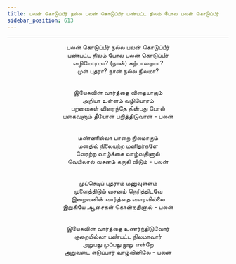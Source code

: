 ```yaml
---
title: பலன் கொடுப்பீர் நல்ல பலன் கொடுப்பீர் பண்பட்ட நிலம் போல பலன் கொடுப்பீர்
sidebar_position: 613
---
```


---
<center>
பலன் கொடுப்பீர் நல்ல பலன் கொடுப்பீர்<br/>
பண்பட்ட நிலம் போல பலன் கொடுப்பீர்<br/>
வழியோரமா? (நான்) கற்பாறையா?<br/>
முள் புதரா? நான் நல்ல நிலமா?<br/><br/>

இயேசுவின் வார்த்தை விதையாகும்<br/>
அறியா உள்ளம் வழியோரம்<br/>
பறவைகள் விரைந்தே தின்பது போல்<br/>
பகைவனாம் தீயோன் பறித்திடுவான்        - பலன்<br/><br/>

மண்ணில்லா பாறை நிலமாகும்<br/>
மனதில் நிலையற்ற மனிதர்களே<br/>
வேரற்ற வாழ்க்கை வாழ்வதினால்<br/>
வெயிலால் வசனம் கருகி விடும்            - பலன்<br/><br/>

முட்செடிப் புதராம் மனுவுள்ளம்<br/>
முளைத்திடும் வசனம் நெரித்திடவே<br/>
இறைவனின் வார்த்தை வளரவில்லை<br/>
இறுகியே ஆசைகள் கொன்றதினால்        - பலன்<br/><br/>

இயேசுவின் வார்த்தை உணர்ந்திடுவோர்<br/>
குறையில்லா பண்பட்ட நிலமாவார்<br/>
அறுபது முப்பது நூறு என்றே<br/>
அறுவடை எடுப்பார் வாழ்வினிலே            - பலன்
</center>